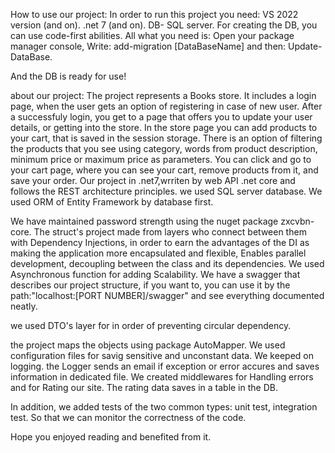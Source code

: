 How to use our project: In order to run this project you need: VS 2022 version (and on). .net 7 (and on). DB- SQL server. 
For creating the DB, you can use code-first abilities. All what you need is: Open your package manager console, Write: add-migration [DataBaseName] and then: Update-DataBase.

And the DB is ready for use!

about our project: 
The project represents a Books store. 
It includes a login page, when the user gets an option of registering in case of new user. 
After a successfuly login, you get to a page that offers you to update your user details, or getting into the store. In the store page you can add products to your cart, that is saved in the session storage. 
There is an option of filtering the products that you see using category, words from product description, minimum price or maximum price as parameters. 
You can click and go to your cart page, where you can see your cart, remove products from it, and save your order. 
Our project in .net7,wrriten by web API .net core and follows the REST architecture principles. we used SQL server database. 
We used ORM of Entity Framework by database first.

We have maintained password strength using the nuget package zxcvbn-core. 
The struct's project made from layers who connect between them with Dependency Injections, in order to earn the advantages of the DI as making the application more encapsulated and flexible, Enables parallel development, decoupling between the class and its dependencies. 
We used Asynchronous function for adding Scalability. 
We have a swagger that describes our project structure, if you want to, you can use it by the path:"localhost:[PORT NUMBER]/swagger" and see everything documented neatly.

we used DTO's layer for in order of preventing circular dependency.

the project maps the objects using package AutoMapper. 
We used configuration files for savig sensitive and unconstant data. 
We keeped on logging. the Logger sends an email if exception or error accures and saves information in dedicated file. 
We created middlewares for Handling errors and for Rating our site. 
The rating data saves in a table in the DB.

In addition, we added tests of the two common types: unit test, integration test. 
So that we can monitor the correctness of the code.

Hope you enjoyed reading and benefited from it.
